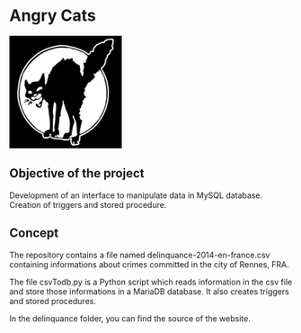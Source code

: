 # Angry Cats
<img src="delinquance/Sources/Images/logo.png" width="200" height="200" />

## Objective of the project
Development of an interface to manipulate data in MySQL database.
Creation of triggers and stored procedure.

## Concept
The repository contains a file named delinquance-2014-en-france.csv containing informations about crimes committed in the city of Rennes, FRA.

The file csvTodb.py is a Python script which reads information in the csv file and store those informations in a MariaDB database.
It also creates triggers and stored procedures.

In the delinquance folder, you can find the source of the website.
